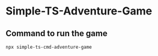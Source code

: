 # Simple-TS-Adventure-Game

## Command to run the game

```bash
npx simple-ts-cmd-adventure-game
```